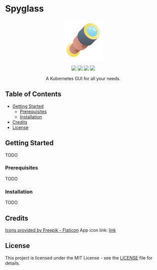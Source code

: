 # Spyglass

<p align="center">
  <img src="./build/appicon.png" height="130">
</p>

<p align="center">
  <img src="https://img.shields.io/github/v/release/rneacsu/spyglass?style=flat">
  <img src="https://img.shields.io/github/stars/rneacsu/spyglass?style=flat">
  <img src="https://img.shields.io/github/contributors/rneacsu/spyglass?style=flat">
  <img src="https://img.shields.io/github/license/rneacsu/spyglass?style=flat">
</p>

<p align="center">
  A Kubernetes GUI for all your needs.
</p>

## Table of Contents

* [Getting Started](#getting-started)
  * [Prerequisites](#prerequisites)
  * [Installation](#installation)
* [Credits](#credits)
* [License](#license)

## Getting Started

TODO

### Prerequisites

TODO

### Installation

TODO

## Credits

[Icons provided by Freepik - Flaticon](https://www.flaticon.com/free-icons/telescope)
App icon link: [link](https://www.flaticon.com/free-icon/spyglass_2939304)

## License

This project is licensed under the MIT License - see the [LICENSE](LICENSE) file for details.
